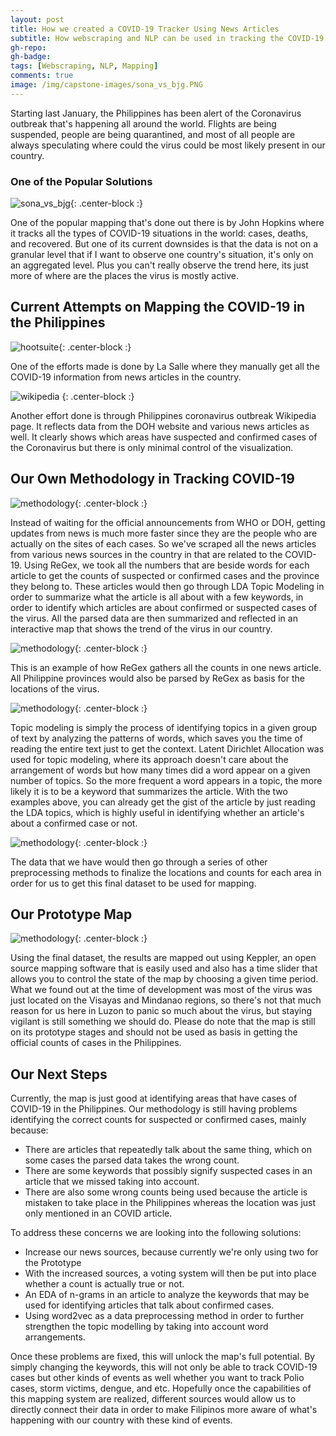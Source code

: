 ```yaml
---
layout: post
title: How we created a COVID-19 Tracker Using News Articles
subtitle: How webscraping and NLP can be used in tracking the COVID-19 cases in the Philippines.
gh-repo:
gh-badge:
tags: [Webscraping, NLP, Mapping]
comments: true
image: /img/capstone-images/sona_vs_bjg.PNG
---
```


Starting last January, the Philippines has been alert of the Coronavirus outbreak that's happening all around the world. Flights are being suspended, people are being quarantined, and most of all people are always speculating where could the virus could be most likely present in our country.

### One of the Popular Solutions

![sona_vs_bjg](https://external-preview.redd.it/6rSm9gRiWrR2NhxlCbrt9JuKN9NcxfgDUtLBr01JUBc.jpg?auto=webp&s=5dc516ed30373d8690a30e04a97e9d9922b66a49){: .center-block :}

One of the popular mapping that's done out there is by John Hopkins where it tracks all the types of COVID-19 situations in the world: cases, deaths, and recovered.  But one of its current downsides is that the data is not on a granular level that if I want to observe one country's situation, it's only on an aggregated level. Plus you can't really observe the trend here, its just more of where are the places the virus is mostly active.

## Current Attempts on Mapping the COVID-19 in the Philippines

![hootsuite](https://github.com/soadleirbag/soadleirbag.github.io/blob/master/img/capstone-images/hootsuite.PNG?raw=true){: .center-block :}

One of the efforts made is done by La Salle where they manually get all the COVID-19 information from news articles in the country.

![wikipedia](https://upload.wikimedia.org/wikipedia/commons/thumb/a/aa/COVID-19_Outbreak_Cases_in_the_Philippines_by_region.svg/220px-COVID-19_Outbreak_Cases_in_the_Philippines_by_region.svg.png)
{: .center-block :}

Another effort done is through Philippines coronavirus outbreak Wikipedia page. It reflects data from the DOH website and various news articles as well. It clearly shows which areas have suspected and confirmed cases of the Coronavirus but there is only minimal control of the visualization.

## Our Own Methodology in Tracking COVID-19

![methodology](https://github.com/soadleirbag/soadleirbag.github.io/blob/master/img/capstone-images/distribution.PNG?raw=true){: .center-block :}

Instead of waiting for the official announcements from WHO or DOH, getting updates from news is much more faster since they are the people who are actually on the sites of each cases. So we've scraped all the news articles from various news sources in the country in that are related to the COVID-19. Using ReGex, we took all the numbers that are beside words for each article to get the counts of suspected or confirmed cases and the province they belong to. These articles would then go through LDA Topic Modeling in order to summarize what the article is all about with a few keywords, in order to identify which articles are about confirmed or suspected cases of the virus. All the parsed data are then summarized and reflected in an interactive map that shows the trend of the virus in our country.

![methodology](https://github.com/soadleirbag/soadleirbag.github.io/blob/master/img/capstone-images/distribution.PNG?raw=true){: .center-block :}

This is an example of how ReGex gathers all the counts in one news article. All Philippine provinces would also be parsed by ReGex as basis for the locations of the virus.

![methodology](https://github.com/soadleirbag/soadleirbag.github.io/blob/master/img/capstone-images/distribution.PNG?raw=true){: .center-block :}

Topic modeling is simply the process of identifying topics in a given group of text by analyzing the patterns of words, which saves you the time of reading the entire text just to get the context. Latent Dirichlet Allocation was used for topic modeling, where its approach doesn't care about the arrangement of words but how many times did a word appear on a given number of topics. So the more frequent a word appears in a topic, the more likely it is to be a keyword that summarizes the article. With the two examples above, you can already get the gist of the article by just reading the LDA topics, which is highly useful in identifying whether an article's about a confirmed case or not.

![methodology](https://github.com/soadleirbag/soadleirbag.github.io/blob/master/img/capstone-images/distribution.PNG?raw=true){: .center-block :}

The data that we have would then go through a series of other preprocessing methods to finalize the locations and counts for each area in order for us to get this final dataset to be used for mapping.

## Our Prototype Map

![methodology](https://github.com/soadleirbag/soadleirbag.github.io/blob/master/img/capstone-images/distribution.PNG?raw=true){: .center-block :}

Using the final dataset, the results are mapped out using Keppler, an open source mapping software that is easily used and also has a time slider that allows you to control the state of the map by choosing a given time period. What we found out at the time of development was most of the virus was just located on the Visayas and Mindanao regions, so there's not that much reason for us here in Luzon to panic so much about the virus, but staying vigilant is still something we should do. Please do note that the map is still on its prototype stages and should not be used as basis in getting the official counts of cases in the Philippines.

## Our Next Steps

Currently, the map is just good at identifying areas that have cases of COVID-19 in the Philippines. Our methodology is still having problems identifying the correct counts for suspected or confirmed cases, mainly because:
- There are articles that repeatedly talk about the same thing, which on some cases the parsed data takes the wrong count.
- There are some keywords that possibly signify suspected cases in an article that we missed taking into account.
- There are also some wrong counts being used because the article is mistaken to take place in the Philippines whereas the location was just only mentioned in an COVID article.

To address these concerns we are looking into the following solutions:
- Increase our news sources, because currently we're only using two for the Prototype
- With the increased sources, a voting system will then be put into place whether a count is actually true or not.
- An EDA of n-grams in an article to analyze the keywords that may be used for identifying articles that talk about confirmed cases.
- Using word2vec as a data preprocessing method in order to further strengthen the topic modelling by taking into account word arrangements.

Once these problems are fixed, this will unlock the map's full potential. By simply changing the keywords, this will not only be able to track COVID-19 cases but other kinds of events as well whether you want to track Polio cases, storm victims, dengue, and etc. Hopefully once the capabilities of this mapping system are realized, different sources would allow us to directly connect their data in order to make Filipinos more aware of what's happening with our country with these kind of events.

